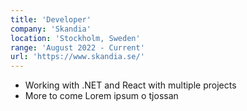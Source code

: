 ```yaml
---
title: 'Developer'
company: 'Skandia'
location: 'Stockholm, Sweden'
range: 'August 2022 - Current'
url: 'https://www.skandia.se/'
---
```


- Working with .NET and React with multiple projects
- More to come Lorem ipsum o tjossan
